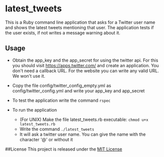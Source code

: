 # latest_tweets

This is a Ruby command line application that asks for a Twitter user name and shows the latest tweets mentioning that user.
The application tests if the user exists, if not writes a message warning about it.

## Usage
* Obtain the app_key and the app_secret for using the twitter api. For this you should visit https://apps.twitter.com/ and create an application. You don't need a callback URL. For the website you can write any valid URL. We won't use it.

* Copy the file config/twitter_config_empty.yml as config/twitter_config.yml and write your app_key and app_secret

* To test the application write the command `rspec`

* To run the application
	* (For UNIX) Make the file latest_tweets.rb executable:
		`chmod u+x latest_tweets.rb`
	* Write the command
		`./latest_tweets`
	* It will ask a twitter user name. You can give the name with the character '@' or without it

##License
This project is released under the [MIT License](https://opensource.org/licenses/MIT)
